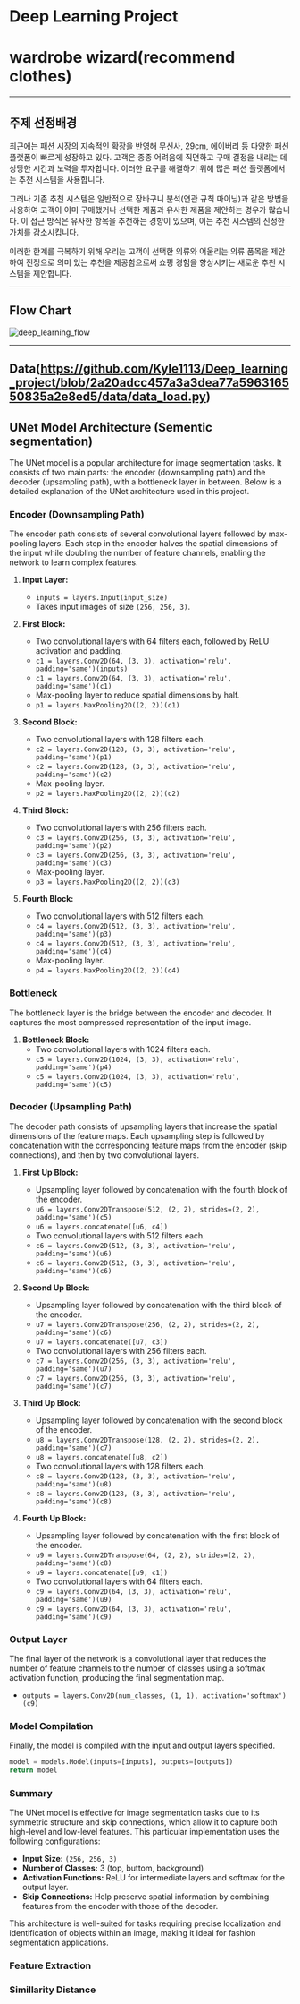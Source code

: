 # Deep Learning Project

# wardrobe wizard(recommend clothes)

---

## 주제 선정배경

최근에는 패션 시장의 지속적인 확장을 반영해 무신사, 29cm, 에이버리 등 다양한 패션 플랫폼이 빠르게 성장하고 있다. 고객은 종종 어려움에 직면하고 구매 결정을 내리는 데 상당한 시간과 노력을 투자합니다. 이러한 요구를 해결하기 위해 많은 패션 플랫폼에서는 추천 시스템을 사용합니다.

그러나 기존 추천 시스템은 일반적으로 장바구니 분석(연관 규칙 마이닝)과 같은 방법을 사용하여 고객이 이미 구매했거나 선택한 제품과 유사한 제품을 제안하는 경우가 많습니다. 이 접근 방식은 유사한 항목을 추천하는 경향이 있으며, 이는 추천 시스템의 진정한 가치를 감소시킵니다.

이러한 한계를 극복하기 위해 우리는 고객이 선택한 의류와 어울리는 의류 품목을 제안하여 진정으로 의미 있는 추천을 제공함으로써 쇼핑 경험을 향상시키는 새로운 추천 시스템을 제안합니다.

---

## Flow Chart

![deep_learning_flow](https://github.com/Kyle1113/Deep_learning_project/assets/168116920/deec9edd-64ea-4817-99d1-ac172a1a46fe)

---

## Data(https://github.com/Kyle1113/Deep_learning_project/blob/2a20adcc457a3a3dea77a596316550835a2e8ed5/data/data_load.py)

## UNet Model Architecture (Sementic segmentation)

The UNet model is a popular architecture for image segmentation tasks. It consists of two main parts: the encoder (downsampling path) and the decoder (upsampling path), with a bottleneck layer in between. Below is a detailed explanation of the UNet architecture used in this project.

### Encoder (Downsampling Path)

The encoder path consists of several convolutional layers followed by max-pooling layers. Each step in the encoder halves the spatial dimensions of the input while doubling the number of feature channels, enabling the network to learn complex features.

1. **Input Layer:**
   - `inputs = layers.Input(input_size)`
   - Takes input images of size `(256, 256, 3)`.

2. **First Block:**
   - Two convolutional layers with 64 filters each, followed by ReLU activation and padding.
   - `c1 = layers.Conv2D(64, (3, 3), activation='relu', padding='same')(inputs)`
   - `c1 = layers.Conv2D(64, (3, 3), activation='relu', padding='same')(c1)`
   - Max-pooling layer to reduce spatial dimensions by half.
   - `p1 = layers.MaxPooling2D((2, 2))(c1)`

3. **Second Block:**
   - Two convolutional layers with 128 filters each.
   - `c2 = layers.Conv2D(128, (3, 3), activation='relu', padding='same')(p1)`
   - `c2 = layers.Conv2D(128, (3, 3), activation='relu', padding='same')(c2)`
   - Max-pooling layer.
   - `p2 = layers.MaxPooling2D((2, 2))(c2)`

4. **Third Block:**
   - Two convolutional layers with 256 filters each.
   - `c3 = layers.Conv2D(256, (3, 3), activation='relu', padding='same')(p2)`
   - `c3 = layers.Conv2D(256, (3, 3), activation='relu', padding='same')(c3)`
   - Max-pooling layer.
   - `p3 = layers.MaxPooling2D((2, 2))(c3)`

5. **Fourth Block:**
   - Two convolutional layers with 512 filters each.
   - `c4 = layers.Conv2D(512, (3, 3), activation='relu', padding='same')(p3)`
   - `c4 = layers.Conv2D(512, (3, 3), activation='relu', padding='same')(c4)`
   - Max-pooling layer.
   - `p4 = layers.MaxPooling2D((2, 2))(c4)`

### Bottleneck

The bottleneck layer is the bridge between the encoder and decoder. It captures the most compressed representation of the input image.

1. **Bottleneck Block:**
   - Two convolutional layers with 1024 filters each.
   - `c5 = layers.Conv2D(1024, (3, 3), activation='relu', padding='same')(p4)`
   - `c5 = layers.Conv2D(1024, (3, 3), activation='relu', padding='same')(c5)`

### Decoder (Upsampling Path)

The decoder path consists of upsampling layers that increase the spatial dimensions of the feature maps. Each upsampling step is followed by concatenation with the corresponding feature maps from the encoder (skip connections), and then by two convolutional layers.

1. **First Up Block:**
   - Upsampling layer followed by concatenation with the fourth block of the encoder.
   - `u6 = layers.Conv2DTranspose(512, (2, 2), strides=(2, 2), padding='same')(c5)`
   - `u6 = layers.concatenate([u6, c4])`
   - Two convolutional layers with 512 filters each.
   - `c6 = layers.Conv2D(512, (3, 3), activation='relu', padding='same')(u6)`
   - `c6 = layers.Conv2D(512, (3, 3), activation='relu', padding='same')(c6)`

2. **Second Up Block:**
   - Upsampling layer followed by concatenation with the third block of the encoder.
   - `u7 = layers.Conv2DTranspose(256, (2, 2), strides=(2, 2), padding='same')(c6)`
   - `u7 = layers.concatenate([u7, c3])`
   - Two convolutional layers with 256 filters each.
   - `c7 = layers.Conv2D(256, (3, 3), activation='relu', padding='same')(u7)`
   - `c7 = layers.Conv2D(256, (3, 3), activation='relu', padding='same')(c7)`

3. **Third Up Block:**
   - Upsampling layer followed by concatenation with the second block of the encoder.
   - `u8 = layers.Conv2DTranspose(128, (2, 2), strides=(2, 2), padding='same')(c7)`
   - `u8 = layers.concatenate([u8, c2])`
   - Two convolutional layers with 128 filters each.
   - `c8 = layers.Conv2D(128, (3, 3), activation='relu', padding='same')(u8)`
   - `c8 = layers.Conv2D(128, (3, 3), activation='relu', padding='same')(c8)`

4. **Fourth Up Block:**
   - Upsampling layer followed by concatenation with the first block of the encoder.
   - `u9 = layers.Conv2DTranspose(64, (2, 2), strides=(2, 2), padding='same')(c8)`
   - `u9 = layers.concatenate([u9, c1])`
   - Two convolutional layers with 64 filters each.
   - `c9 = layers.Conv2D(64, (3, 3), activation='relu', padding='same')(u9)`
   - `c9 = layers.Conv2D(64, (3, 3), activation='relu', padding='same')(c9)`

### Output Layer

The final layer of the network is a convolutional layer that reduces the number of feature channels to the number of classes  using a softmax activation function, producing the final segmentation map.
- `outputs = layers.Conv2D(num_classes, (1, 1), activation='softmax')(c9)`

### Model Compilation

Finally, the model is compiled with the input and output layers specified.

```python
model = models.Model(inputs=[inputs], outputs=[outputs])
return model
```

### Summary

The UNet model is effective for image segmentation tasks due to its symmetric structure and skip connections, which allow it to capture both high-level and low-level features. This particular implementation uses the following configurations:

- **Input Size:** `(256, 256, 3)`
- **Number of Classes:** 3 (top, buttom, background)
- **Activation Functions:** ReLU for intermediate layers and softmax for the output layer.
- **Skip Connections:** Help preserve spatial information by combining features from the encoder with those of the decoder.

This architecture is well-suited for tasks requiring precise localization and identification of objects within an image, making it ideal for fashion segmentation applications.

### Feature Extraction

### Simillarity Distance

